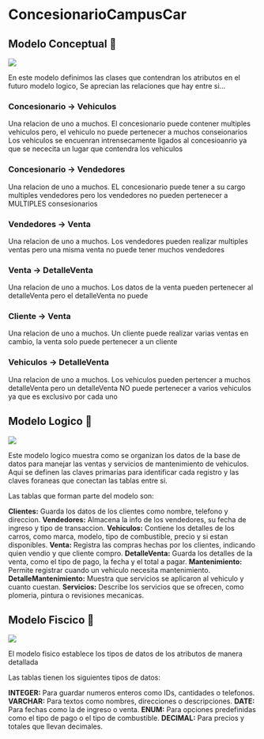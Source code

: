 # ConcesionarioCampusCar

## Modelo Conceptual 📌

<img src="https://github.com/user-attachments/assets/96a2e75b-244f-49b1-bfb4-718dcf8d538e">

En este modelo definimos las clases que contendran los atributos en el futuro modelo logico, Se aprecian las relaciones que hay entre si...

### Concesionario -> Vehiculos
Una relacion de uno a muchos. El concesionario puede contener multiples vehiculos pero, el vehiculo no puede pertenecer a muchos conseionarios
Los vehiculos se encuenran intrensecamente ligados al concesioanrio ya que se nececita un lugar que contendra los vehiculos 

### Concesionario -> Vendedores
Una relacion de uno a muchos. EL concesionario puede tener a su cargo multiples vendedores pero los vendedores no pueden pertenecer a MULTIPLES consesionarios 

### Vendedores -> Venta
Una relacion de uno a muchos. Los vendedores pueden realizar multiples ventas pero una misma venta no puede tener muchos vendedores

### Venta -> DetalleVenta 
Una relacion de uno a muchos. Los datos de la venta pueden pertenecer al detalleVenta pero el detalleVenta no puede 

### Cliente -> Venta 
Una relacion de uno a muchos. Un cliente puede realizar varias ventas en cambio, la venta solo puede pertenecer a un cliente

### Vehiculos -> DetalleVenta
Una relacion de uno a muchos. Los vehiculos pueden pertencer a muchos detalleVenta pero un detalleVenta NO puede pertenecer a varios vehiculos ya que es exclusivo por cada uno

## Modelo Logico 📌
<img src="https://github.com/user-attachments/assets/e44a0b95-0df3-4295-9742-f50fd29cab37">

Este modelo logico muestra como se organizan los datos de la base de datos para manejar las ventas y servicios de mantenimiento de vehiculos. Aqui se definen las claves primarias para identificar cada registro y las claves foraneas que conectan las tablas entre si.

Las tablas que forman parte del modelo son:

**Clientes:** Guarda los datos de los clientes como nombre, telefono y direccion.
**Vendedores:** Almacena la info de los vendedores, su fecha de ingreso y tipo de transaccion.
**Vehiculos:** Contiene los detalles de los carros, como marca, modelo, tipo de combustible, precio y si estan disponibles.
**Venta:** Registra las compras hechas por los clientes, indicando quien vendio y que cliente compro.
**DetalleVenta:** Guarda los detalles de la venta, como el tipo de pago, la fecha y el total a pagar.
**Mantenimiento:** Permite registrar cuando un vehiculo necesita mantenimiento.
**DetalleMantenimiento:** Muestra que servicios se aplicaron al vehiculo y cuanto cuestan.
**Servicios:** Describe los servicios que se ofrecen, como plomeria, pintura o revisiones mecanicas.

## Modelo Fiscico 📌
<img src="https://github.com/user-attachments/assets/e618c7d0-fced-4a24-8955-85690e690611">

El modelo fisico establece los tipos de datos de los atributos de manera detallada

Las tablas tienen los siguientes tipos de datos:

**INTEGER:** Para guardar numeros enteros como IDs, cantidades o telefonos.
**VARCHAR:** Para textos como nombres, direcciones o descripciones.
**DATE:** Para fechas como la de ingreso o venta.
**ENUM:** Para opciones predefinidas como el tipo de pago o el tipo de combustible.
**DECIMAL:** Para precios y totales que llevan decimales.
